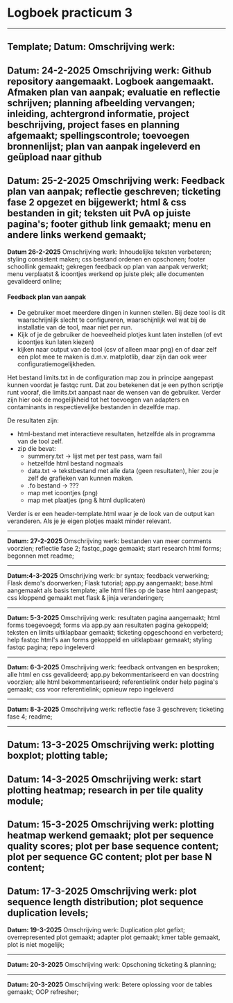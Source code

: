 # Logboek practicum 3

---
Template;
**Datum:**
Omschrijving werk:
---
**Datum: 24-2-2025**
Omschrijving werk: Github repository aangemaakt. Logboek aangemaakt. 
Afmaken plan van aanpak; evaluatie en reflectie schrijven; 
planning afbeelding vervangen; inleiding, achtergrond informatie, 
project beschrijving, project fases en planning afgemaakt; spellingscontrole; 
toevoegen bronnenlijst; plan van aanpak ingeleverd en geüpload naar github
---
**Datum: 25-2-2025**
Omschrijving werk: Feedback plan van aanpak; reflectie geschreven; ticketing fase 2
opgezet en bijgewerkt; html & css bestanden in git; teksten uit PvA op juiste pagina's;
footer github link gemaakt; menu en andere links werkend gemaakt;
---
**Datum 26-2-2025**
Omschrijving werk: Inhoudelijke teksten verbeteren; styling consistent maken; css bestand
ordenen en opschonen; footer schoollink gemaakt; gekregen feedback op plan van aanpak verwerkt; menu verplaatst &
icoontjes werkend op juiste plek; alle documenten gevalideerd online;

#### Feedback plan van aanpak
- De gebruiker moet meerdere dingen in kunnen stellen. Bij deze tool is dit waarschrijnlijk slecht te configureren, 
waarschijnlijk wel wat bij de installatie van de tool, maar niet per run.
- Kijk of je de gebruiker de hoeveelheid plotjes kunt laten instellen (of evt icoontjes kun laten kiezen)
- kijken naar output van de tool (csv of alleen maar png) en of daar zelf een plot mee te maken is d.m.v. matplotlib, 
daar zijn dan ook weer configuratiemogelijkheden.

Het bestand limits.txt in de configuration map zou in principe aangepast kunnen voordat je fastqc runt. Dat zou betekenen dat je 
een python scriptje runt vooraf, die limits.txt aanpast naar de wensen van de gebruiker. Verder zijn hier ook de 
mogelijkheid tot het toevoegen van adapters en contaminants in respectievelijke bestanden in dezelfde map.

De resultaten zijn:
- html-bestand met interactieve resultaten, hetzelfde als in programma van de tool zelf.
- zip die bevat:
    - summery.txt -> lijst met per test pass, warn fail
    - hetzelfde html bestand nogmaals
    - data.txt -> tekstbestand met alle data (geen resultaten), hier zou je zelf de grafieken van kunnen maken.
    - .fo bestand → ???
    - map met icoontjes (png)
    - map met plaatjes (png & html duplicaten)

Verder is er een header-template.html waar je de look van de output kan veranderen. Als je je eigen plotjes maakt minder relevant.

----
**Datum: 27-2-2025**
Omschrijving werk: bestanden van meer comments voorzien; reflectie fase 2; fastqc_page gemaakt; 
start research html forms; begonnen met readme;

-----
**Datum:4-3-2025**
Omschrijving werk: br syntax; feedback verwerking; Flask demo's doorwerken; Flask tutorial;
app.py aangemaakt; base.html aangemaakt als basis template; alle html files op de base html aangepast;
css kloppend gemaakt met flask & jinja veranderingen;

-----
**Datum: 5-3-2025**
Omschrijving werk: resultaten pagina aangemaakt; html forms toegevoegd; forms via app.py aan resultaten
pagina gekoppeld; teksten en limits uitklapbaar gemaakt; ticketing opgeschoond en verbeterd;
 help fastqc html's aan forms gekoppeld en uitklapbaar gemaakt; styling fastqc pagina; repo ingeleverd

---
**Datum: 6-3-2025**
Omschrijving werk: feedback ontvangen en besproken; alle html en css gevalideerd; app.py bekommentariseerd
en van docstring voorzien; alle html bekommentariseerd; referentielink onder help pagina's gemaakt;
css voor referentielink; opnieuw repo ingeleverd

----
**Datum: 8-3-2025**
Omschrijving werk: reflectie fase 3 geschreven; ticketing fase 4; readme;

----
**Datum: 13-3-2025**
Omschrijving werk: plotting boxplot; plotting table; 
----
**Datum: 14-3-2025**
Omschrijving werk: start plotting heatmap; research in per tile quality module;
----
**Datum: 15-3-2025**
Omschrijving werk: plotting heatmap werkend gemaakt; plot per sequence quality scores; plot
per base sequence content; plot per sequence GC content; plot per base N content;
----
**Datum: 17-3-2025**
Omschrijving werk: plot sequence length distribution; plot sequence duplication levels;
----
**Datum: 19-3-2025**
Omschrijving werk: Duplication plot gefixt; overrepresented plot gemaakt; adapter plot gemaakt;
kmer table gemaakt, plot is niet mogelijk;

-----
**Datum: 20-3-2025**
Omschrijving werk: Opschoning ticketing & planning; 

----
**Datum: 20-3-2025**
Omschrijving werk: Betere oplossing voor de tables gemaakt; OOP refresher; 